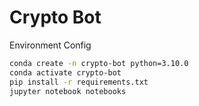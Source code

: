# Crypto Bot

Environment Config

```sh
conda create -n crypto-bot python=3.10.0
conda activate crypto-bot
pip install -r requirements.txt
jupyter notebook notebooks
```
